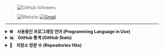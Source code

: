 > ![GitHub followers](https://img.shields.io/github/followers/banb3515?color=875E00&logo=github&style=for-the-badge)

> ![Website](https://img.shields.io/website?down_color=red&down_message=X&label=Website&logo=github&style=for-the-badge&up_color=green&up_message=O&url=https%3A%2F%2Fbanb3515.github.io)
[![Gmail](https://img.shields.io/badge/Gmail-d14836?style=for-the-badge&logo=Gmail&logoColor=white&link=mailto:banb3515@gmail.com)](mailto:banb3515@gmail.com)

---

<details>
  <summary><b>🌐ㅤ사용중인 프로그래밍 언어 (Programming Language in Use)</b></summary>
  <hr>
    <blockquote><img src="https://img.shields.io/badge/C++-4374D9?style=for-the-badge&logo=C%2B%2B&logoColor=white"/></blockquote>
    <blockquote><img src="https://img.shields.io/badge/CSharp-A566FF?style=for-the-badge&logo=CSharp&logoColor=white"/></blockquote>
    <blockquote><img src="https://img.shields.io/badge/Java-DE4F4F?style=for-the-badge&logo=Java&logoColor=white"/></blockquote>
  <hr>
</details>

<details> 
  <summary><b>📊ㅤGitHub 통계 (GitHub Stats)</b></summary>
  <hr>
    <img src="https://github-readme-stats.vercel.app/api?username=banb3515&show_icons=true&theme=tokyonight&count_private=true" />
    <br>
    <img src="https://github-readme-stats.vercel.app/api/top-langs/?username=banb3515&theme=tokyonight" />
  <hr>
</details>

<details> 
  <summary><b>📁ㅤ저장소 방문 수 (Repositories Hits)</b></summary>
  <hr>
    <blockquote><h3><img src="https://hits.seeyoufarm.com/api/count/incr/badge.svg?url=https%3A%2F%2Fgithub.com%2Fbanb3515&count_bg=%23875E00&title_bg=%233F4141&icon=iconify.svg&icon_color=%23FFFFFF&title=Hits&edge_flat=false"/></h3></blockquote>
    <ul>
      <li>
        <a href="https://github.com/banb3515/HeyMask"><img src="https://hits.seeyoufarm.com/api/count/incr/badge.svg?url=https%3A%2F%2Fgithub.com%2Fbanb3515%2FHeyMask&count_bg=%23875E00&title_bg=%233F4141&icon=linuxfoundation.svg&icon_color=%23FFFFFF&title=HeyMask&edge_flat=false"/></a> 
        <a href="https://github.com/banb3515/HeyMaskViewer"><img src="https://hits.seeyoufarm.com/api/count/incr/badge.svg?url=https%3A%2F%2Fgithub.com%2Fbanb3515%2FHeyMaskViewer&count_bg=%23875E00&title_bg=%233F4141&icon=linuxfoundation.svg&icon_color=%23FFFFFF&title=HeyMaskViewer&edge_flat=false"/></a>
      </li>
      <li><a href="https://github.com/banb3515/Genshin-Impact-Tasks"><img src="https://hits.seeyoufarm.com/api/count/incr/badge.svg?url=https%3A%2F%2Fgithub.com%2Fbanb3515%2FGenshin-Impact-Tasks&count_bg=%23875E00&title_bg=%233F4141&icon=linuxfoundation.svg&icon_color=%23FFFFFF&title=Genshin-Impact-Tasks&edge_flat=false"/></a></li>
      <li><a href="https://github.com/banb3515/Hanyang-App"><img src="https://hits.seeyoufarm.com/api/count/incr/badge.svg?url=https%3A%2F%2Fgithub.com%2Fbanb3515%2FHanyang-App&count_bg=%23875E00&title_bg=%233F4141&icon=linuxfoundation.svg&icon_color=%23FFFFFF&title=Hanyang-App&edge_flat=false"/></a></li>
    </ul>
  <hr>
</details>
